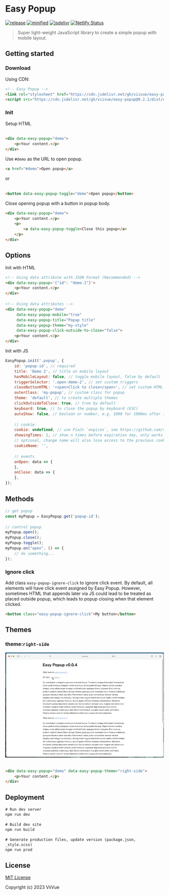 # Easy Popup

[![release](https://badgen.net/github/release/viivue/easy-popup/)](https://github.com/viivue/easy-popup/releases/latest)
[![minified](https://badgen.net/badge/CSS+JS/11KB/cyan)](https://www.jsdelivr.com/package/gh/viivue/easy-popup)
[![jsdelivr](https://data.jsdelivr.com/v1/package/gh/viivue/easy-popup/badge?style=rounded)](https://www.jsdelivr.com/package/gh/viivue/easy-popup)
[![Netlify Status](https://api.netlify.com/api/v1/badges/099e6ca7-c6f5-4f93-9f49-15986c7fc8d8/deploy-status)](https://app.netlify.com/sites/easy-popup/deploys)

> Super light-weight JavaScript library to create a simple popup with mobile layout.

## Getting started

### Download

Using CDN:

```html
<!-- Easy Popup -->
<link rel="stylesheet" href="https://cdn.jsdelivr.net/gh/viivue/easy-popup@0.2.1/dist/easy-popup.min.css">
<script src="https://cdn.jsdelivr.net/gh/viivue/easy-popup@0.2.1/dist/easy-popup.min.js"></script>
```

### Init

Setup HTML

```html

<div data-easy-popup="demo">
    <p>Your content.</p>
</div>
```

Use `#demo` as the URL to open popup.

```html
<a href="#demo">Open popup</a>
```

or

```html

<button data-easy-popup-toggle="demo">Open popup</button>
```

Close opening popup with a button in popup body.

```html
<div data-easy-popup="demo">
    <p>Your content.</p>
    <p>
        <a data-easy-popup-toggle>Close this popup</a>
    </p>
</div>
```

## Options

Init with HTML

```html
<!-- Using data attribute with JSON Format (Recommended) -->
<div data-easy-popup='{"id": "demo-1"}'>
    <p>Your content.</p>
</div>

<!-- Using data attributes -->
<div data-easy-popup="demo"
     data-easy-popup-mobile="true"
     data-easy-popup-title="Popup title"
     data-easy-popup-theme="my-style"
     data-easy-popup-click-outside-to-close="false">
    <p>Your content.</p>
</div>
```

Init with JS

```js
EasyPopup.init('.popup', {
    id: 'popup-id', // required
    title: 'Demo 2', // title on mobile layout
    hasMobileLayout: false, // toggle mobile layout, false by default
    triggerSelector: '.open-demo-2', // set custom triggers
    closeButtonHTML: '<span>Click to close</span>', // set custom HTML for close button
    outerClass: 'my-popup', // custom class for popup
    theme: 'default', // to create multiple themes
    clickOutsideToClose: true, // true by default
    keyboard: true, // to close the popup by keyboard (ESC)
    autoShow: false, // boolean or number, e.g. 1000 for 1000ms after init

    // cookie
    cookie: undefined, // use PiaJs `expires`, see https://github.com/viivue/easy-popup#set-expires
    showingTimes: 1, // show n times before expiration day, only works with cookie
    // optional, change name will also lose access to the previous cookie => create a new cookie
    cookieName: '',

    // events
    onOpen: data => {
    },
    onClose: data => {
    },
});
```

## Methods

```js
// get popup
const myPopup = EasyPopup.get('popup-id');

// control popup
myPopup.open();
myPopup.close();
myPopup.toggle();
myPopup.on("open", () => {
    // do something...
});
```

### Ignore click

Add class `easy-popup-ignore-click` to ignore click event. By default, all elements will have click event assigned by
Easy Popup. However, sometimes HTML that appends later via JS could lead to be treated as placed outside popup, which
leads to popup closing when that element clicked.

```html
<button class="easy-popup-ignore-click">My button</button>
```

## Themes

### theme:`right-side`

![](public/images/easy-popup-theme-right-side.gif)

```html

<div data-easy-popup="demo" data-easy-popup-theme="right-side">
    <p>Your content.</p>
</div>
```

## Deployment

```shell
# Run dev server
npm run dev

# Build dev site
npm run build

# Generate production files, update version (package.json, _style.scss)
npm run prod
```

## License

[MIT License](https://github.com/viivue/easy-popup/blob/main/LICENSE)

Copyright (c) 2023 ViiVue
